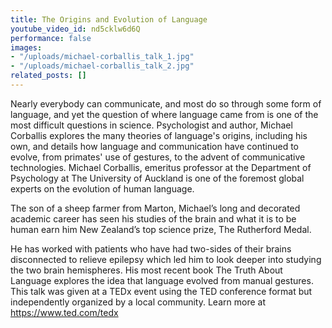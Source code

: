 ```yaml
---
title: The Origins and Evolution of Language
youtube_video_id: nd5cklw6d6Q
performance: false
images:
- "/uploads/michael-corballis_talk_1.jpg"
- "/uploads/michael-corballis_talk_2.jpg"
related_posts: []
---
```


Nearly everybody can communicate, and most do so through some form of language, and yet the question of where language came from is one of the most difficult questions in science. Psychologist and author, Michael Corballis explores the many theories of language's origins, including his own, and details how language and communication have continued to evolve, from primates' use of gestures, to the advent of communicative technologies. Michael Corballis, emeritus professor at the Department of Psychology at The University of Auckland is one of the foremost global experts on the evolution of human language. 

The son of a sheep farmer from Marton, Michael’s long and decorated academic career has seen his studies of the brain and what it is to be human earn him New Zealand’s top science prize, The Rutherford Medal.

He has worked with patients who have had two-sides of their brains disconnected to relieve epilepsy which led him to look deeper into studying the two brain hemispheres. His most recent book The Truth About Language explores the idea that language evolved from manual gestures. This talk was given at a TEDx event using the TED conference format but independently organized by a local community. Learn more at https://www.ted.com/tedx
